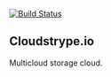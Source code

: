 [![Build Status](https://travis-ci.org/btimby/cloudstrype.svg?branch=master)](https://travis-ci.org/btimby/cloudstrype)

Cloudstrype.io
--------------

Multicloud storage cloud.
